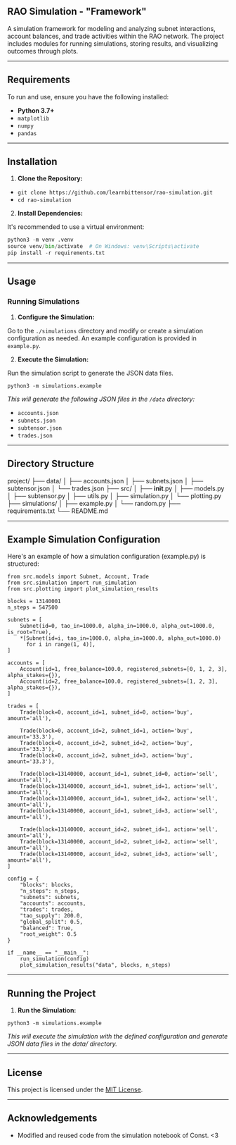 ## RAO Simulation - "Framework"

A simulation framework for modeling and analyzing subnet interactions, account balances, and trade activities within the RAO network. The project includes modules for running simulations, storing results, and visualizing outcomes through plots.

---

## Requirements

To run and use, ensure you have the following installed:

- **Python 3.7+**
- `matplotlib`
- `numpy`
- `pandas`

---

## Installation

1. **Clone the Repository:**

- `git clone https://github.com/learnbittensor/rao-simulation.git`
- `cd rao-simulation`

2. **Install Dependencies:**

It's recommended to use a virtual environment:

```python
python3 -m venv .venv
source venv/bin/activate  # On Windows: venv\Scripts\activate
pip install -r requirements.txt
```

---

## Usage

### Running Simulations

1. **Configure the Simulation:**

Go to the `./simulations` directory and modify or create a simulation configuration as needed. An example configuration is provided in `example.py`.

2. **Execute the Simulation:**

Run the simulation script to generate the JSON data files.

`python3 -m simulations.example`

*This will generate the following JSON files in the `/data` directory:*

- `accounts.json`
- `subnets.json`
- `subtensor.json`
- `trades.json`

---

## Directory Structure

project/
├── data/
│   ├── accounts.json
│   ├── subnets.json
│   ├── subtensor.json
│   └── trades.json
├── src/
│   ├── __init__.py
│   ├── models.py
│   ├── subtensor.py
│   ├── utils.py
│   ├── simulation.py
│   └── plotting.py
├── simulations/
│   ├── example.py
│   └── random.py
├── requirements.txt
└── README.md

---

## Example Simulation Configuration

Here's an example of how a simulation configuration (example.py) is structured:

```
from src.models import Subnet, Account, Trade
from src.simulation import run_simulation
from src.plotting import plot_simulation_results

blocks = 13140001
n_steps = 547500

subnets = [
    Subnet(id=0, tao_in=1000.0, alpha_in=1000.0, alpha_out=1000.0, is_root=True),
    *[Subnet(id=i, tao_in=1000.0, alpha_in=1000.0, alpha_out=1000.0)
      for i in range(1, 4)],
]

accounts = [
    Account(id=1, free_balance=100.0, registered_subnets=[0, 1, 2, 3], alpha_stakes={}),
    Account(id=2, free_balance=100.0, registered_subnets=[1, 2, 3], alpha_stakes={}),
]

trades = [
    Trade(block=0, account_id=1, subnet_id=0, action='buy', amount='all'),

    Trade(block=0, account_id=2, subnet_id=1, action='buy', amount='33.3'),
    Trade(block=0, account_id=2, subnet_id=2, action='buy', amount='33.3'),
    Trade(block=0, account_id=2, subnet_id=3, action='buy', amount='33.3'),

    Trade(block=13140000, account_id=1, subnet_id=0, action='sell', amount='all'),
    Trade(block=13140000, account_id=1, subnet_id=1, action='sell', amount='all'),
    Trade(block=13140000, account_id=1, subnet_id=2, action='sell', amount='all'),
    Trade(block=13140000, account_id=1, subnet_id=3, action='sell', amount='all'),

    Trade(block=13140000, account_id=2, subnet_id=1, action='sell', amount='all'),
    Trade(block=13140000, account_id=2, subnet_id=2, action='sell', amount='all'),
    Trade(block=13140000, account_id=2, subnet_id=3, action='sell', amount='all'),
]

config = {
    "blocks": blocks,
    "n_steps": n_steps,
    "subnets": subnets,
    "accounts": accounts,
    "trades": trades,
    "tao_supply": 200.0,
    "global_split": 0.5,
    "balanced": True,
    "root_weight": 0.5
}

if __name__ == "__main__":
    run_simulation(config)
    plot_simulation_results("data", blocks, n_steps)
```

---

## Running the Project

1. **Run the Simulation:**

`python3 -m simulations.example`

*This will execute the simulation with the defined configuration and generate JSON data files in the data/ directory.*

---

## License

This project is licensed under the [MIT License](LICENSE).

---

## Acknowledgements

- Modified and reused code from the simulation notebook of Const. <3
